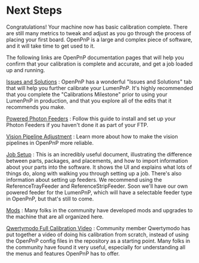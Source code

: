 # Next Steps

Congratulations! Your machine now has basic calibration complete. There are still many metrics to tweak and adjust as you go through the process of placing your first board. OpenPnP is a large and complex piece of software, and it will take time to get used to it.

The following links are OpenPnP documentation pages that will help you confirm that your calibration is complete and accurate, and get a job loaded up and running.

[Issues and Solutions](https://github.com/openpnp/openpnp/wiki/Issues-and-Solutions)
:  OpenPnP has a wonderful "Issues and Solutions" tab that will help you further calibrate your LumenPnP. It's highly recommended that you complete the "Calibrations Milestone" prior to using your LumenPnP in production, and that you explore all of the edits that it recommends you make.

[Powered Photon Feeders](../../feeders/1-overview/feeder-overview.md)
:  Follow this guide to install and set up your Photon Feeders if you haven't done it as part of your FTP.

[Vision Pipeline Adjustment](../vision-pipeline-adjustment/1-introduction.md)
:  Learn more about how to make the vision pipelines in OpenPnP more reliable.

[Job Setup](https://github.com/openpnp/openpnp/wiki/User-Manual#job-setup)
:  This is an incredibly useful document, illustrating the difference between parts, packages, and placements, and how to import information about your parts into the software. It shows the UI and explains what lots of things do, along with walking you through setting up a job. There's also information about setting up feeders. We recommend using the ReferenceTrayFeeder and ReferenceStripFeeder. Soon we'll have our own powered feeder for the LumenPnP, which will have a selectable feeder type in OpenPnP, but that's still to come.

[Mods](https://mods.opulo.io/)
:  Many folks in the community have developed mods and upgrades to the machine that are all organized here.

[Qwertymodo Full Calibration Video](https://www.youtube.com/watch?v=vuFalyzcCZA)
:  Community member Qwertymodo has put together a video of doing his calibration from scratch, instead of using the OpenPnP config files in the repository as a starting point. Many folks in the community have found it very useful, especially for understanding all the menus and features OpenPnP has to offer.
